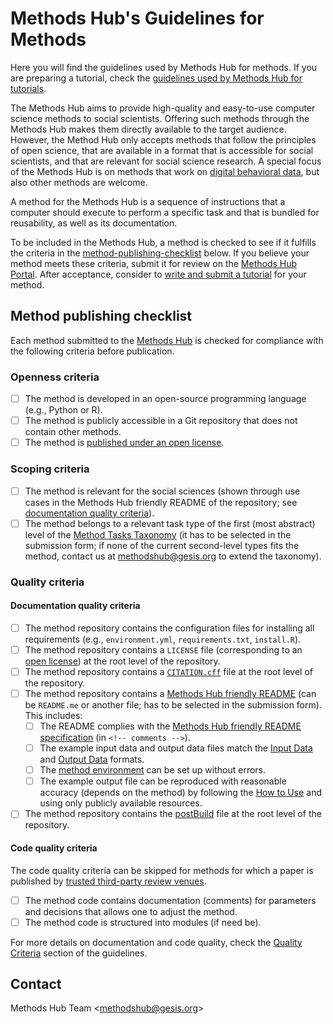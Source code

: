 # Methods Hub's Guidelines for Methods

Here you will find the guidelines used by Methods Hub for methods. If you are preparing a tutorial, check the [guidelines used by Methods Hub for tutorials](https://github.com/GESIS-Methods-Hub/guidelines-for-tutorials).

The Methods Hub aims to provide high-quality and easy-to-use computer science methods to social scientists. Offering such methods through the Methods Hub makes them directly available to the target audience. However, the Method Hub only accepts methods that follow the principles of open science, that are available in a format that is accessible for social scientists, and that are relevant for social science research. A special focus of the Methods Hub is on methods that work on [digital behavioral data](https://www.gesis.org/en/institute/about-us/digital-behavioral-data), but also other methods are welcome.

A method for the Methods Hub is a sequence of instructions that a computer should execute to perform a specific task and that is bundled for reusability, as well as its documentation.

To be included in the Methods Hub, a method is checked to see if it fulfills the criteria in the [method-publishing-checklist](#method-publishing-checklist) below. If you believe your method meets these criteria, submit it for review on the [Methods Hub Portal](https://methodshub.gesis.org). After acceptance, consider to [write and submit a tutorial](https://github.com/GESIS-Methods-Hub/guidelines-for-tutorials) for your method.

## Method publishing checklist

Each method submitted to the [Methods Hub](https://methodshub.gesis.org/) is checked for compliance with the following criteria before publication.

### Openness criteria

- [ ] The method is developed in an open-source programming language (e.g., Python or R).
- [ ] The method is publicly accessible in a Git repository that does not contain other methods.
- [ ] The method is [published under an open license](https://opensource.guide/legal/#which-open-source-license-is-appropriate-for-my-project).

### Scoping criteria

- [ ] The method is relevant for the social sciences (shown through use cases in the Methods Hub friendly README of the repository; see [documentation quality criteria](#documentation-quality-criteria)).
- [ ] The method belongs to a relevant task type of the first (most abstract) level of the [Method Tasks Taxonomy](tasks.md) (it has to be selected in the submission form; if none of the current second-level types fits the method, contact us at [methodshub@gesis.org][methodshub-email] to extend the taxonomy).

### Quality criteria

#### Documentation quality criteria

- [ ] The method repository contains the configuration files for installing all requirements (e.g., `environment.yml`, `requirements.txt`, `install.R`).
- [ ] The method repository contains a `LICENSE` file (corresponding to an [open license](https://docs.github.com/en/communities/setting-up-your-project-for-healthy-contributions/adding-a-license-to-a-repository)) at the root level of the repository.
- [ ] The method repository contains a [`CITATION.cff`](https://citation-file-format.github.io/) file at the root level of the repository.
- [ ] The method repository contains a [Methods Hub friendly README](https://github.com/GESIS-Methods-Hub/guidelines-for-methods/blob/main/README-template.md?plain=1) (can be  `README.me` or another file; has to be selected in the submission form). This includes:
  - [ ] The README complies with the [Methods Hub friendly README specification](https://github.com/GESIS-Methods-Hub/guidelines-for-methods/blob/main/README-template.md?plain=1) (in `<!-- comments -->`).
  - [ ] The example input data and output data files match the [Input Data](README-template.md#input-data) and [Output Data](README-template.md#output-data) formats.
  - [ ] The [method environment](README-template.md#environment-setup) can be set up without errors.
  - [ ] The example output file can be reproduced with reasonable accuracy (depends on the method) by following the [How to Use](README-template.md#how-to-use) and using only publicly available resources.
- [ ] The method repository contains the [postBuild](https://methodshub.gesis.org/snippet/postBuild) file at the root level of the repository.

#### Code quality criteria

The code quality criteria can be skipped for methods for which a paper is published by [trusted third-party review venues](guidelines.md#trusted-third-party-review-venues).

- [ ] The method code contains documentation (comments) for parameters and decisions that allows one to adjust the method.
- [ ] The method code is structured into modules (if need be).

For more details on documentation and code quality, check the [Quality Criteria](guidelines.md#quality-criteria) section of the guidelines.

## Contact

Methods Hub Team &lt;[methodshub@gesis.org][methodshub-email]&gt;

[methodshub-email]: mailto:methodshub@gesis.org
